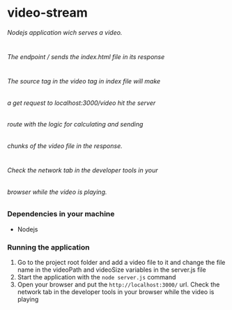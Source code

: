 # video-stream

###### Nodejs application wich serves a video.
#
###### The endpoint / sends the index.html file in its response
#
###### The source tag in the video tag in index file will make
###### a get request to localhost:3000/video hit the server
###### route with the logic for calculating and sending
###### chunks of the video file in the response.
#
###### Check the network tab in the developer tools in your
###### browser while the video is playing.

### Dependencies in your machine
- Nodejs

### Running the application
1. Go to the project root folder and add a video file to it and
change the file name in the videoPath and videoSize variables in
the server.js file
2. Start the application with the `node server.js` command
3. Open your browser and put the `http://localhost:3000/` url.
Check the network tab in the developer tools in your browser while
the video is playing
